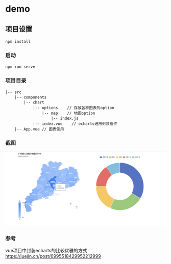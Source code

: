 # demo

## 项目设置
```
npm install
```

### 启动
```
npm run serve
```

### 项目目录
```
|-- src
    |-- components
        |-- chart
            |-- options    // 存放各种图表的option
                |-- map    // 地图option
                    |-- index.js
            |-- index.vue    // echarts通用封装组件
    |-- App.vue // 图表使用
```

### 截图
![map](https://raw.githubusercontent.com/paker777/echarts-map/main/src/assets/images/map.png)
### 参考
vue项目中封装echarts的比较优雅的方式
https://juejin.cn/post/6995518429952212999
